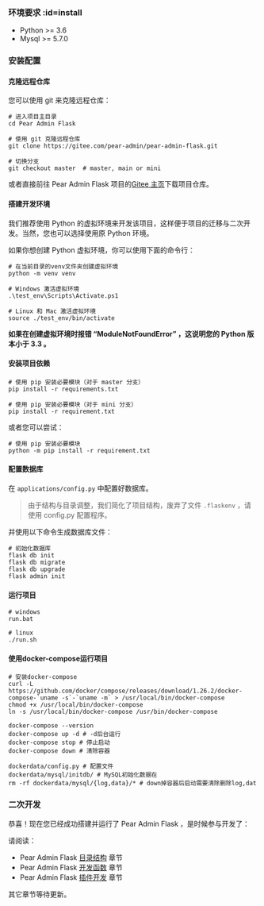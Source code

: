 ### 环境要求 :id=install
- Python >= 3.6
- Mysql >= 5.7.0

###  安装配置

#### 克隆远程仓库

您可以使用 git 来克隆远程仓库：

```shell
# 进入项目主目录
cd Pear Admin Flask

# 使用 git 克隆远程仓库
git clone https://gitee.com/pear-admin/pear-admin-flask.git

# 切换分支
git checkout master  # master, main or mini
```

或者直接前往 Pear Admin Flask 项目的[Gitee 主页](https://gitee.com/pear-admin/pear-admin-flask)下载项目仓库。

#### 搭建开发环境

我们推荐使用 Python 的虚拟环境来开发该项目，这样便于项目的迁移与二次开发。当然，您也可以选择使用原 Python 环境。

如果你想创建 Python 虚拟环境，你可以使用下面的命令行：

```shell
# 在当前目录的venv文件夹创建虚拟环境
python -m venv venv

# Windows 激活虚拟环境
.\test_env\Scripts\Activate.ps1

# Linux 和 Mac 激活虚拟环境
source ./test_env/bin/activate
```

**如果在创建虚拟环境时报错 “ModuleNotFoundError” ，这说明您的 Python 版本小于 3.3 。**

#### 安装项目依赖

```shell
# 使用 pip 安装必要模块（对于 master 分支）
pip install -r requirements.txt

# 使用 pip 安装必要模块（对于 mini 分支）
pip install -r requirement.txt
```

或者您可以尝试：

```shell
# 使用 pip 安装必要模块
python -m pip install -r requirement.txt
```

#### 配置数据库

在 `applications/config.py` 中配置好数据库。

> 由于结构与目录调整，我们简化了项目结构，废弃了文件 ```.flaskenv``` ，请使用 config.py 配置程序。

并使用以下命令生成数据库文件：

```shell
# 初始化数据库
flask db init
flask db migrate
flask db upgrade
flask admin init
```

#### 运行项目

```shell
# windows
run.bat

# linux
./run.sh
```

#### 使用docker-compose运行项目

```shell
# 安装docker-compose 
curl -L https://github.com/docker/compose/releases/download/1.26.2/docker-compose-`uname -s`-`uname -m` > /usr/local/bin/docker-compose
chmod +x /usr/local/bin/docker-compose
ln -s /usr/local/bin/docker-compose /usr/bin/docker-compose 

docker-compose --version
docker-compose up -d # -d后台运行
docker-compose stop # 停止启动
docker-compose down # 清除容器

dockerdata/config.py # 配置文件
dockerdata/mysql/initdb/ # MySQL初始化数据在 
rm -rf dockerdata/mysql/{log,data}/* # down掉容器后启动需要清除删除log,dat
```

### 二次开发

恭喜！现在您已经成功搭建并运行了 Pear Admin Flask ，是时候参与开发了：

请阅读：

+ Pear Admin Flask [目录结构](list.md) 章节
+ Pear Admin Flask [开发函数](function.md) 章节
+ Pear Admin Flask [插件开发](plugin.md) 章节

其它章节等待更新。
